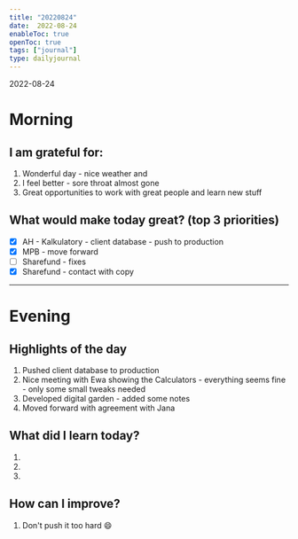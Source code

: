 ```yaml
---
title: "20220824"
date:  2022-08-24
enableToc: true
openToc: true
tags: ["journal"]
type: dailyjournal
---
```


 2022-08-24
# Morning
## I am grateful for:
1. Wonderful day - nice weather and 
2. I feel better - sore throat almost gone
3. Great opportunities to work with great people and learn new stuff

## What would make today great? (top 3 priorities)
- [x] AH - Kalkulatory - client database - push to production
- [x] MPB - move forward
- [ ] Sharefund - fixes
- [x] Sharefund - contact with copy

---
# Evening
## Highlights of the day
1. Pushed client database to production
2. Nice meeting with Ewa showing the Calculators - everything seems fine - only some small tweaks needed
3. Developed digital garden - added some notes
4. Moved forward with agreement with Jana

## What did I learn today?
1. 
2. 
3. 

## How can I improve?
1. Don't push it too hard 😄